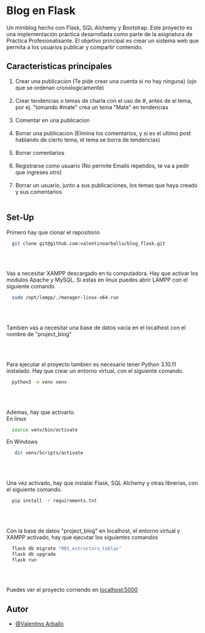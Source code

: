 # Blog en Flask

Un miniblog hecho con Flask, SQL Alchemy y Bootstrap. Este proyecto es una implementación práctica desarrollada como parte de la asignatura de Práctica Profesionalisante. El objetivo principal es crear un sistema web que permita a los usuarios publicar y compartir contenido.

## Caracteristicas principales

1. Crear una publicacion (Te pide crear una cuenta si no hay ninguna) (ojo que se ordenan cronologicamente) <br><br>
2. Crear tendencias o temas de charla con el uso de #, antes de el tema, por ej. "tomando #mate" crea un tema "Mate" en tendencias <br><br>
3. Comentar en una publicacion <br><br>
4. Borrar una publicacion (Elimina los comentarios, y si es el ultimo post hablando de cierto tema, el tema se borra de tendencias) <br><br>
5. Borrar comentarios <br><br>
6. Registrarse como usuario (No permite Emails repetidos, te va a pedir que ingreses otro) <br><br>
7. Borrar un usuario, junto a sus publicaciones, los temas que haya creado y sus comentarios <br><br>


## Set-Up
Primero hay que clonar el repositorio
```bash
  git clone git@github.com:valentinoarballo/blog_flask.git
```
<br><br>

Vas a necesitar XAMPP descargado en tu computadora. Hay que activar los modulos Apache y MySQL. Si estas en linux puedes abrir LAMPP con el siguiente comando
```bash
  sudo /opt/lampp/./manager-linux-x64.run
```
<br>
<br>

Tambien vas a necesitar una base de datos vacia en el localhost con el nombre de "project_blog"

<br>
<br>

Para ejecutar el proyecto tambien es necesario tener Python 3.10.11 instalado. Hay que crear un entorno virtual, con el siguiente comando. 
```bash
  python3 -m venv venv
```
<br><br>

Ademas, hay que activarlo.<br>
En linux
```bash
  source venv/bin/activate
```
En Windows
```bash
   dir venv/Scripts/activate
```
<br><br>

Una vez activado, hay que instalar Flask, SQL Alchemy y otras librerias, con el siguiente comando. 
```bash
  pip install -r requirements.txt
```

<br><br>

Con la base de datos "project_blog" en localhost, el entorno virtual y XAMPP activado, hay que ejecutar los siguientes comandos
```bash
  flask db migrate "001_estructura_tablas"
  flask db upgrade
  flask run
```

<br><br>

Puedes ver el proyecto corriendo en [localhost:5000](http://localhost:5000/)


## Autor
- [@Valentino Arballo](https://github.com/valentinoarballo)

